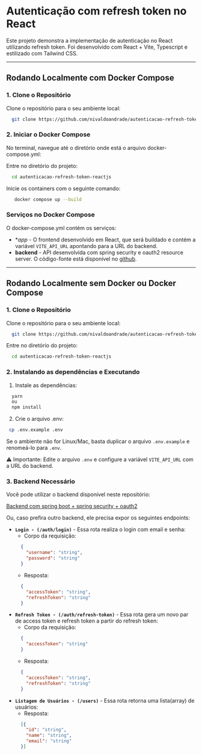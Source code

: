 # Autenticação com refresh token no React

Este projeto demonstra a implementação de autenticação no React utilizando refresh token. Foi desenvolvido com React + Vite, Typescript e estilizado com Tailwind CSS.

---

## Rodando Localmente com Docker Compose

### 1. Clone o Repositório

Clone o repositório para o seu ambiente local:
```bash
  git clone https://github.com/nivaldoandrade/autenticacao-refresh-token-reactjs.git
```

### 2. Iniciar o Docker Compose

No terminal, navegue até o diretório onde está o arquivo docker-compose.yml:

Entre no diretório do projeto:

```bash
  cd autenticacao-refresh-token-reactjs
```

Inicie os containers com o seguinte comando:

```bash
   docker compose up --build
```
### Serviços no Docker Compose

O docker-compose.yml contém os serviços:

 - **app* - O frontend desenvolvido em React, que será buildado e contém a variável `VITE_API_URL` apontando para a URL do backend.
 - **backend** - API desenvolvida com spring security e oauth2 resource server. O código-fonte está disponível no [github](https://github.com/nivaldoandrade/spring-security.git).

---

## Rodando Localmente sem Docker ou Docker Compose

### 1. Clone o Repositório

Clone o repositório para o seu ambiente local:
```bash
  git clone https://github.com/nivaldoandrade/autenticacao-refresh-token-reactjs.git
```

Entre no diretório do projeto:

```bash
  cd autenticacao-refresh-token-reactjs
```

### 2. Instalando as dependências e Executando

1. Instale as dependências:

```bash
  yarn
  ou
  npm install
```

2. Crie o arquivo .env:

```bash
 cp .env.example .env
```

Se o ambiente não for Linux/Mac, basta duplicar o arquivo `.env.example` e renomeá-lo para `.env`.

⚠ Importante: Edite o arquivo `.env` e configure a variável `VITE_API_URL` com a URL do backend.

### 3. Backend Necessário

Você pode utilizar o backend disponível neste repositório:

[Backend com spring boot + spring security + oauth2 ](https://github.com/nivaldoandrade/spring-security.git)

Ou, caso prefira outro backend, ele precisa expor os seguintes endpoints:

- **`Login - (/auth/login)`** - Essa rota realiza o login com email e senha:
  - Corpo da requisição:
  ``` JSON
    {
      "username": "string",
      "password": "string"
    }
  ```
  - Resposta:
  ``` JSON
    {
      "accessToken": "string",
      "refreshToken": "string"
    }
  ```
- **`Refresh Token - (/auth/refresh-token)`** - Essa rota gera um novo par de access token e refresh token a partir do refresh token:
    - Corpo da requisição:
    ``` JSON
      {
        "accessToken": "string"
      }
    ```
    - Resposta:
    ``` JSON
      {
        "accessToken": "string",
        "refreshToken": "string"
      }
    ```
- **`Listagem de Usuários - (/users)`** - Essa rota retorna uma lista(array) de usuários:
    - Resposta:
    ``` JSON
      [{
        "id": "string",
        "name": "string",
        "email": "string"
      }]
    ```




